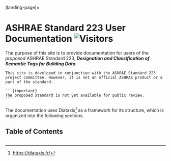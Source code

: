 (landing-page)=
# ASHRAE Standard 223 User Documentation ![Visitors](https://api.visitorbadge.io/api/visitors?path=https%3A%2F%2Fdocs.open223.info%2F&countColor=%23263759)

The purpose of this site is to provide documentation for users of the *proposed* ASHRAE Standard 223, ***Designation and Classification of Semantic Tags for Building Data***.

```{note}
This site is developed in conjunction with the ASHRAE Standard 223 project committee. However, it is not an official ASHRAE product or a part of the standard.
```


````{margin}
```{important}
The proposed standard is not yet available for public review.
```
````

The documentation uses Diataxis[^1] as a framework for its structure, which is organized into the following sections.

[^1]: https://diataxis.fr/

## Table of Contents
```{tableofcontents}
```

